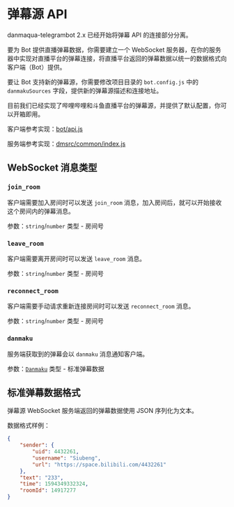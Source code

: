 # 弹幕源 API

danmaqua-telegrambot 2.x 已经开始将弹幕 API 的连接部分分离。

要为 Bot 提供直播弹幕数据，你需要建立一个 WebSocket 服务器，在你的服务器中实现对直播平台的弹幕连接，将直播平台返回的弹幕数据以统一的数据格式向客户端（Bot）提供。

要让 Bot 支持新的弹幕源，你需要修改项目目录的 `bot.config.js` 中的 `danmakuSources` 字段，提供新的弹幕源描述和连接地址。

目前我们已经实现了哔哩哔哩和斗鱼直播平台的弹幕源，并提供了默认配置，你可以开箱即用。

客户端参考实现：[bot/api.js](https://github.com/danmaqua/danmaqua-telegrambot/blob/master/bot/api.js)

服务端参考实现：[dmsrc/common/index.js](https://github.com/danmaqua/danmaqua-telegrambot/blob/master/dmsrc/common/index.js)

## WebSocket 消息类型

### `join_room`

客户端需要加入房间时可以发送 `join_room` 消息，加入房间后，就可以开始接收这个房间内的弹幕消息。

参数：`string`/`number` 类型 - 房间号

### `leave_room`

客户端需要离开房间时可以发送 `leave_room` 消息。

参数：`string`/`number` 类型 - 房间号

### `reconnect_room`

客户端需要手动请求重新连接房间时可以发送 `reconnect_room` 消息。

参数：`string`/`number` 类型 - 房间号

### `danmaku`

服务端获取到的弹幕会以 `danmaku` 消息通知客户端。

参数：[`Danmaku`](#标准弹幕数据格式) 类型 - 标准弹幕数据

## 标准弹幕数据格式

弹幕源 WebSocket 服务端返回的弹幕数据使用 JSON 序列化为文本。

数据格式样例：

```json
{
    "sender": {
        "uid": 4432261,
        "username": "Siubeng",
        "url": "https://space.bilibili.com/4432261"
    },
    "text": "233",
    "time": 1594349332324,
    "roomId": 14917277
}
```

